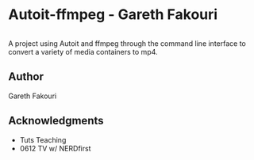 # Autoit-ffmpeg - Gareth Fakouri


```

```
A project using Autoit and ffmpeg through the command line interface to convert a variety of media containers to mp4. 



## Author

Gareth Fakouri

## Acknowledgments

* Tuts Teaching
* 0612 TV w/ NERDfirst

